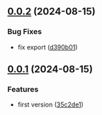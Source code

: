 

## [0.0.2](https://github.com/slothkit/storage/compare/v0.0.1...v0.0.2) (2024-08-15)


### Bug Fixes

* fix export ([d390b01](https://github.com/slothkit/storage/commit/d390b0107636a7750bb1ec2c70514918f025f5b7))



## [0.0.1](https://github.com/slothkit/storage/compare/35c2de1f349726bdad50eb434bac5dd1676208a7...v0.0.1) (2024-08-15)


### Features

* first version ([35c2de1](https://github.com/slothkit/storage/commit/35c2de1f349726bdad50eb434bac5dd1676208a7))



